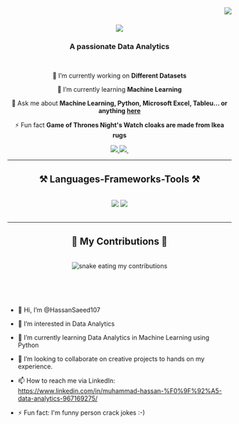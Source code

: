 <img align="right" src="https://visitor-badge.laobi.icu/badge?page_id=salesp07.salesp07" />

<h1 align="center">
    <img src="https://readme-typing-svg.herokuapp.com/?font=Righteous&size=35&center=true&vCenter=true&width=500&height=70&duration=4000&lines=Hi+There!+👋;+I'm+Muhammad+Hassa!;" />
</h1>

<h3 align="center">A passionate Data Analytics </h3>

<br/>

<div align="center">
 
 🔭 I’m currently working on **Different Datasets**
 
 🌱 I’m currently learning **Machine Learning**

💬 Ask me about **Machine Learning, Python, Microsoft Excel, Tableu... or anything [here](https://github.com/salesp07/salesp07/issues)**

⚡ Fun fact **Game of Thrones Night's Watch cloaks are made from Ikea rugs**

 </div>
 
<div align="center"> 
  <a href="hassansaeedoff@gmail.com">
    <img src="https://img.shields.io/badge/Gmail-333333?style=for-the-badge&logo=gmail&logoColor=red" />
  </a>
  <a href="https://www.linkedin.com/in/muhammad-hassan-saeed541" target="_blank">
    <img src="https://img.shields.io/badge/LinkedIn-0077B5?style=for-the-badge&logo=linkedin&logoColor=white" target="_blank" />
  </a>
  <a href="" target="_blank">
     <img src=""_blank" /> <!-- sqlite, safari, google-chrome are other good icon options -->
  </a>
</div>

 <hr/>
 
<h2 align="center">⚒️ Languages-Frameworks-Tools ⚒️</h2>
<br/>
<div align="center">
    <img src="https://skillicons.dev/icons?i=bootstrap,html,css,vscode,github,figma,git,r,wordpress"/>
    <img src="https://skillicons.dev/icons?i=python,javascript,firebase,c++,java,mysql,tableau,powerbi"/><br>
</div>

<br/>
<hr/>

<div align="center">
  <h2>🐍 My Contributions 🐍</h2>
  <br>
  <img alt="snake eating my contributions" src="https://raw.githubusercontent.com/HassanSaeed107/HassanSaeed107/output/github-contribution-grid-snake.svg" />
  <br/><br/><br/>
</div>
<br/>

<br/>

- 👋 Hi, I’m @HassanSaeed107

- 👀 I’m interested in Data Analytics 

- 🌱 I’m currently learning Data Analytics in Machine Learning using Python

- 💞️ I’m looking to collaborate on creative projects to hands on my experience.

- 📫 How to reach me via LinkedIn: https://www.linkedin.com/in/muhammad-hassan-%F0%9F%92%A5-data-analytics-967169275/

- ⚡ Fun fact: I'm funny person crack jokes :-)

<!---
HassanSaeed107/HassanSaeed107 is a ✨ special ✨ repository because its `README.md` (this file) appears on your GitHub profile.
You can click the Preview link to take a look at your changes.
--->
